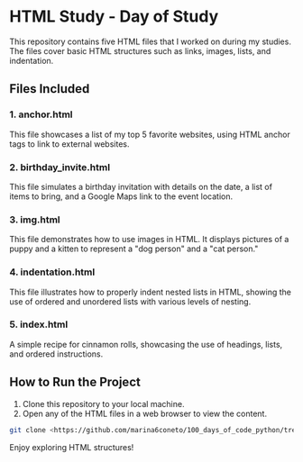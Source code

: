 
# HTML Study - Day of Study

This repository contains five HTML files that I worked on during my studies. The files cover basic HTML structures such as links, images, lists, and indentation.

## Files Included

### 1. anchor.html
This file showcases a list of my top 5 favorite websites, using HTML anchor tags to link to external websites.

### 2. birthday_invite.html
This file simulates a birthday invitation with details on the date, a list of items to bring, and a Google Maps link to the event location.

### 3. img.html
This file demonstrates how to use images in HTML. It displays pictures of a puppy and a kitten to represent a "dog person" and a "cat person."

### 4. indentation.html
This file illustrates how to properly indent nested lists in HTML, showing the use of ordered and unordered lists with various levels of nesting.

### 5. index.html 
A simple recipe for cinnamon rolls, showcasing the use of headings, lists, and ordered instructions.

## How to Run the Project

1. Clone this repository to your local machine.
2. Open any of the HTML files in a web browser to view the content.

```bash
git clone <https://github.com/marina6coneto/100_days_of_code_python/tree/master/day_42>
```

Enjoy exploring HTML structures!
